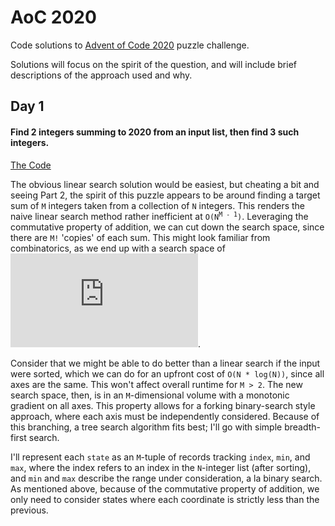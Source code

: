 # AoC 2020

Code solutions to [Advent of Code 2020](https://adventofcode.com/2020) puzzle challenge.

Solutions will focus on the spirit of the question, and will include brief descriptions of the approach used and why.

## Day 1

#### Find 2 integers summing to 2020 from an input list, then find 3 such integers.

[The Code](src/day1.py)

The obvious linear search solution would be easiest, but cheating a bit and seeing Part 2, the spirit of this puzzle appears to be around finding a target sum of `M` integers taken from a collection of `N` integers. This renders the naive linear search method rather inefficient at <code>O(N<sup>M - 1</sup>)</code>. Leveraging the commutative property of addition, we can cut down the search space, since there are `M!` 'copies' of each sum. This might look familiar from combinatorics, as we end up with a search space of ![O(N choose M)](http://www.sciweavers.org/tex2img.php?eq=O%28%5Cbinom%7BN%7D%7BM%7D%29&bc=Transparent&fc=Black&im=png&fs=12&ff=arev&edit=0).

Consider that we might be able to do better than a linear search if the input were sorted, which we can do for an upfront cost of `O(N * log(N))`, since all axes are the same. This won't affect overall runtime for `M > 2`. The new search space, then, is in an `M`-dimensional volume with a monotonic gradient on all axes. This property allows for a forking binary-search style approach, where each axis must be independently considered. Because of this branching, a tree search algorithm fits best; I'll go with simple breadth-first search.


I'll represent each `state` as an `M`-tuple of records tracking `index`, `min`, and `max`, where the index refers to an index in the `N`-integer list (after sorting), and `min` and `max` describe the range under consideration, a la binary search. As mentioned above, because of the commutative property of addition, we only need to consider states where each coordinate is strictly less than the previous.
